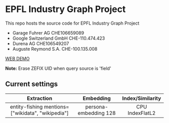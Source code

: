 # EPFL Industry Graph Project
This repo hosts the source code for EPFL Industry Graph Project

- Garage Fuhrer AG CHE106659089
- Google Switzerland GmbH CHE-110.474.423
- Durena AG CHE106549207
- Auguste Reymond S.A. CHE-100.135.008

[WEB DEMO](https://cac409bfd0bf.ngrok.io/)

**Note:** Erase ZEFIX UID when query source is 'field'

## Current settings
| Extraction | Embedding | Index/Similarity |
|:---:|:---:|:---:|
|entity-fishing mentions=["wikidata", "wikipedia"] | persona-embedding 128  | CPU IndexFlatL2 |

